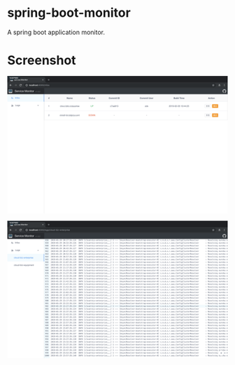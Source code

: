 # spring-boot-monitor

A spring boot application monitor.


# Screenshot

![spring-boot-monitor-1.png](./screenshot/spring-boot-monitor-1.png)

![spring-boot-monitor-2.png](./screenshot/spring-boot-monitor-2.png)